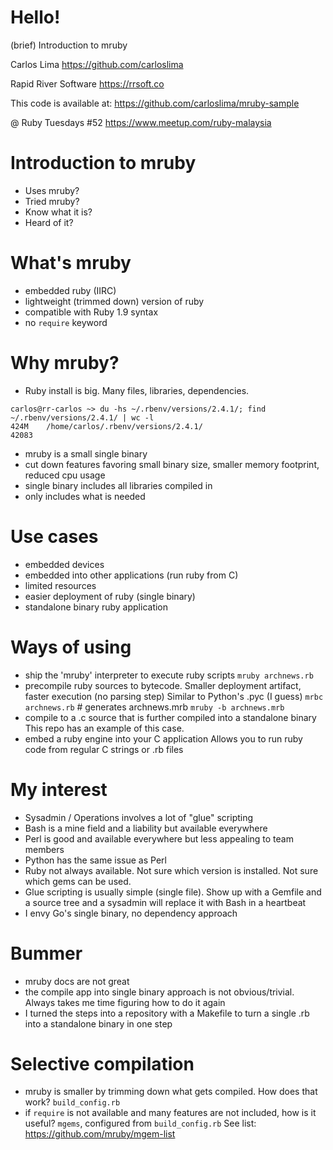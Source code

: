 # Hello!

(brief) Introduction to mruby

Carlos Lima
https://github.com/carloslima

Rapid River Software
https://rrsoft.co

This code is available at:
https://github.com/carloslima/mruby-sample

@ Ruby Tuesdays #52
https://www.meetup.com/ruby-malaysia

# Introduction to mruby

* Uses mruby?
* Tried mruby?
* Know what it is?
* Heard of it?

# What's mruby

* embedded ruby (IIRC)
* lightweight (trimmed down) version of ruby
* compatible with Ruby 1.9 syntax
* no `require` keyword

# Why mruby?

* Ruby install is big. Many files, libraries, dependencies.
```
carlos@rr-carlos ~> du -hs ~/.rbenv/versions/2.4.1/; find ~/.rbenv/versions/2.4.1/ | wc -l
424M	/home/carlos/.rbenv/versions/2.4.1/
42083
```

* mruby is a small single binary
* cut down features favoring small binary size, smaller memory footprint, reduced cpu usage
* single binary includes all libraries compiled in
* only includes what is needed

# Use cases

* embedded devices
* embedded into other applications (run ruby from C)
* limited resources
* easier deployment of ruby (single binary)
* standalone binary ruby application

# Ways of using

* ship the 'mruby' interpreter to execute ruby scripts
    `mruby archnews.rb`
* precompile ruby sources to bytecode.
  Smaller deployment artifact, faster execution (no parsing step)
  Similar to Python's .pyc (I guess)
    `mrbc archnews.rb` # generates archnews.mrb
    `mruby -b archnews.mrb`
* compile to a .c source that is further compiled into a standalone binary
  This repo has an example of this case.
* embed a ruby engine into your C application
  Allows you to run ruby code from regular C strings or .rb files

# My interest

* Sysadmin / Operations involves a lot of "glue" scripting
* Bash is a mine field and a liability but available everywhere
* Perl is good and available everywhere but less appealing to team members
* Python has the same issue as Perl
* Ruby not always available. Not sure which version is installed. Not sure which gems can be used.
* Glue scripting is usually simple (single file). Show up with a Gemfile and a source tree and a sysadmin will replace it with Bash in a heartbeat
* I envy Go's single binary, no dependency approach

# Bummer

* mruby docs are not great
* the compile app into single binary approach is not obvious/trivial. Always takes me time figuring how to do it again
* I turned the steps into a repository with a Makefile to turn a single .rb into a standalone binary in one step

# Selective compilation

* mruby is smaller by trimming down what gets compiled. How does that work?
  `build_config.rb`
* if `require` is not available and many features are not included, how is it useful?
  `mgems`, configured from `build_config.rb`
  See list: https://github.com/mruby/mgem-list
